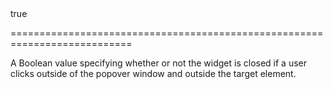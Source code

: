 <!--**
/*-------------------------------------------
    Auto-generated file. Do not modify.
-------------------------------------------

**-->
<!--merge--><!--/merge-->
<!--default-->true<!--/default-->
<!--keep--><!--/keep-->
===========================================================================
<!--shortDescription-->
A Boolean value specifying whether or not the widget is closed if a user clicks outside of the popover window and outside the target element.


<!--/shortDescription-->

